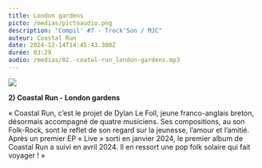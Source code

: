 ```yaml
---
title: London gardens
picto: /medias/pictoaudio.png
description: "Compil' #7 - Trock'Son / MJC"
auteur: Coastal Run
date: 2024-12-14T14:45:43.300Z
durée: 03:29
audio: /medias/02.-coatal-run_london-gardens.mp3
---
```

![](/medias/coastal_run_compil_250.png)

**2) Coastal Run - London gardens** 

« Coastal Run, c’est le projet de Dylan Le Foll, jeune franco-anglais breton, désormais accompagné de quatre musiciens. Ses compositions, au son Folk-Rock, sont le reflet de son regard sur la jeunesse, l’amour et l’amitié.\
Après un premier EP « Live » sorti en janvier 2024, le premier album de Coastal Run a suivi en avril 2024. Il en ressort une pop folk solaire qui fait voyager ! »